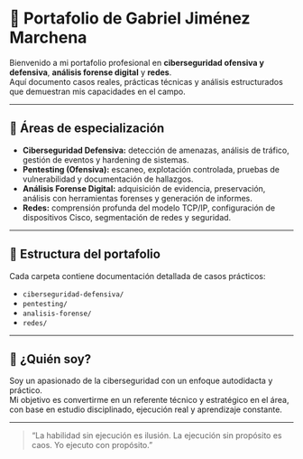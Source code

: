 # 🧠 Portafolio de Gabriel Jiménez Marchena

Bienvenido a mi portafolio profesional en **ciberseguridad ofensiva y defensiva**, **análisis forense digital** y **redes**.  
Aquí documento casos reales, prácticas técnicas y análisis estructurados que demuestran mis capacidades en el campo.

---

## 🔐 Áreas de especialización

- **Ciberseguridad Defensiva:** detección de amenazas, análisis de tráfico, gestión de eventos y hardening de sistemas.
- **Pentesting (Ofensiva):** escaneo, explotación controlada, pruebas de vulnerabilidad y documentación de hallazgos.
- **Análisis Forense Digital:** adquisición de evidencia, preservación, análisis con herramientas forenses y generación de informes.
- **Redes:** comprensión profunda del modelo TCP/IP, configuración de dispositivos Cisco, segmentación de redes y seguridad.

---

## 📂 Estructura del portafolio

Cada carpeta contiene documentación detallada de casos prácticos:

- `ciberseguridad-defensiva/`
- `pentesting/`
- `analisis-forense/`
- `redes/`

---

## 🧩 ¿Quién soy?

Soy un apasionado de la ciberseguridad con un enfoque autodidacta y práctico.  
Mi objetivo es convertirme en un referente técnico y estratégico en el área, con base en estudio disciplinado, ejecución real y aprendizaje constante.

---

> “La habilidad sin ejecución es ilusión. La ejecución sin propósito es caos. Yo ejecuto con propósito.”
